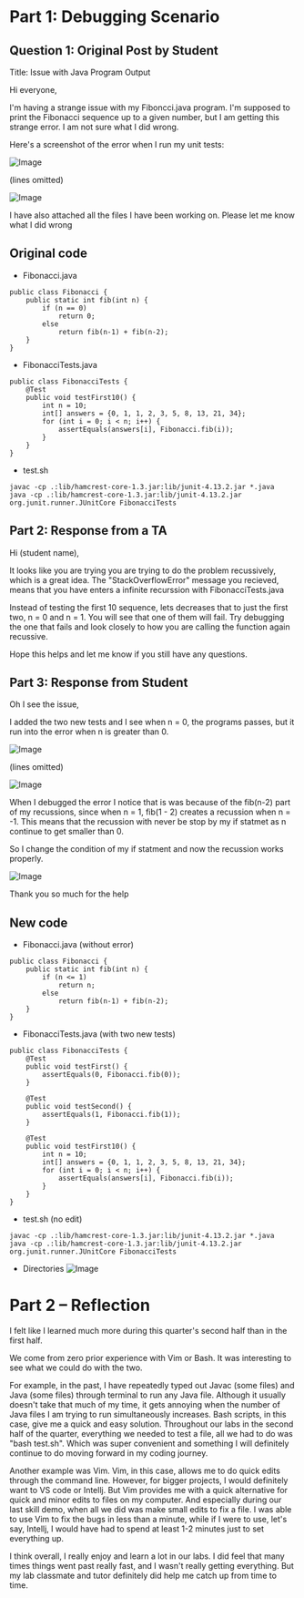 # Part 1: Debugging Scenario

## Question 1: Original Post by Student

Title: Issue with Java Program Output

Hi everyone,

I'm having a strange issue with my Fiboncci.java program. I'm supposed to print the Fibonacci sequence up to a given number, but I am getting this strange error. I am not sure what I did wrong. 

Here's a screenshot of the error when I run my unit tests:

![Image](error1.png)

(lines omitted) 

![Image](error2.png)

I have also attached all the files I have been working on. Please let me know what I did wrong


## Original code

* Fibonacci.java 
```
public class Fibonacci {
    public static int fib(int n) {
        if (n == 0)
            return 0;
        else
            return fib(n-1) + fib(n-2);
    }
}
```

* FibonacciTests.java
```
public class FibonacciTests {
    @Test
    public void testFirst10() {
        int n = 10; 
	    int[] answers = {0, 1, 1, 2, 3, 5, 8, 13, 21, 34};
        for (int i = 0; i < n; i++) {
            assertEquals(answers[i], Fibonacci.fib(i));
        }
    }
}
```

* test.sh
```
javac -cp .:lib/hamcrest-core-1.3.jar:lib/junit-4.13.2.jar *.java
java -cp .:lib/hamcrest-core-1.3.jar:lib/junit-4.13.2.jar org.junit.runner.JUnitCore FibonacciTests
```

## Part 2: Response from a TA 

Hi (student name), 

It looks like you are trying you are trying to do the problem recussively, which is a great idea.
The "StackOverflowError" message you recieved, means that you have enters a infinite recurssion with FibonacciTests.java

Instead of testing the first 10 sequence, lets decreases that to just the first two, n = 0 and n = 1. 
You will see that one of them will fail. Try debugging the one that fails and look closely to how you are calling the function again recussive. 

Hope this helps and let me know if you still have any questions. 


## Part 3: Response from Student 

Oh I see the issue,

I added the two new tests and I see when n = 0, the programs passes, but it run into the error when n is greater than 0. 

![Image](error1.png)

(lines omitted) 

![Image](error2.png)

When I debugged the error I notice that is was because of the fib(n-2) part of my recussions, since when n = 1, fib(1 - 2) creates a recussion when n = -1. This means that the recussion with never be stop by my if statmet as n continue to get smaller than 0. 

So I change the condition of my if statment and now the recussion works properly. 

![Image](success.png)

Thank you so much for the help

## New code

* Fibonacci.java (without error)
```
public class Fibonacci {
    public static int fib(int n) {
        if (n <= 1)
            return n;
        else
            return fib(n-1) + fib(n-2);
    }
}
```

* FibonacciTests.java (with two new tests) 
```
public class FibonacciTests {
    @Test
    public void testFirst() {
        assertEquals(0, Fibonacci.fib(0));
    }

    @Test
    public void testSecond() {
        assertEquals(1, Fibonacci.fib(1));
    }

    @Test
    public void testFirst10() {
        int n = 10; 
	    int[] answers = {0, 1, 1, 2, 3, 5, 8, 13, 21, 34};
        for (int i = 0; i < n; i++) {
            assertEquals(answers[i], Fibonacci.fib(i));
        }
    }
}
```

* test.sh (no edit) 
```
javac -cp .:lib/hamcrest-core-1.3.jar:lib/junit-4.13.2.jar *.java
java -cp .:lib/hamcrest-core-1.3.jar:lib/junit-4.13.2.jar org.junit.runner.JUnitCore FibonacciTests
```

* Directories
![Image](dir.png)

# Part 2 – Reflection

I felt like I learned much more during this quarter's second half than in the first half.

We come from zero prior experience with Vim or Bash. It was interesting to see what we could do with the two. 

For example, in the past, I have repeatedly typed out Javac (some files) and Java (some files) through terminal to run any Java file. Although it usually doesn't take that much of my time, it gets annoying when the number of Java files I am trying to run simultaneously increases. Bash scripts, in this case, give me a quick and easy solution. Throughout our labs in the second half of the quarter, everything we needed to test a file, all we had to do was "bash test.sh". Which was super convenient and something I will definitely continue to do moving forward in my coding journey. 

Another example was Vim. Vim, in this case, allows me to do quick edits through the command line. However, for bigger projects, I would definitely want to  VS code or Intellj. But Vim provides me with a quick alternative for quick and minor edits to files on my computer. And especially during our last skill demo, when all we did was make small edits to fix a file. I was able to use Vim to fix the bugs in less than a minute, while if I were to use, let's say, Intellj, I would have had to spend at least 1-2 minutes just to set everything up. 

I think overall, I really enjoy and learn a lot in our labs. I did feel that many times things went past really fast, and I wasn't really getting everything. But my lab classmate and tutor definitely did help me catch up from time to time. 
